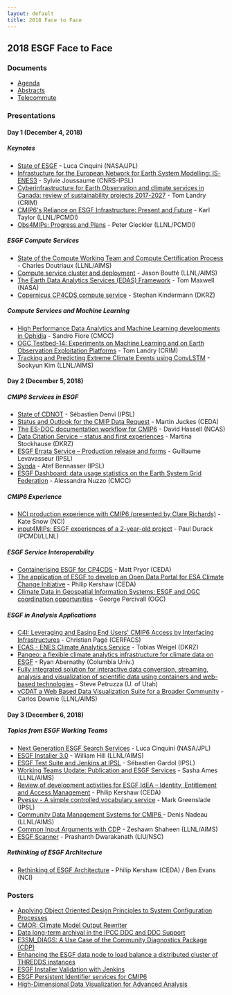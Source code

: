 ```yaml
---
layout: default
title: 2018 Face to Face
---
```


## 2018 ESGF Face to Face

### Documents

* [Agenda][agenda]
* [Abstracts][abstracts]
* [Telecommute][telecommute]

### Presentations

#### Day 1 (December 4, 2018)

##### Keynotes

* [State of ESGF]({{site.esgf-media}}/2018-F2F/2018-12-04/ESGF_2018_F2F_Luca_Cinquini_State_Of_ESGF.pdf) - Luca Cinquini (NASA/JPL)
* [Infrastucture for the European Network for Earth System Modelling: IS-ENES3]({{site.esgf-media}}/2018-F2F/2018-12-04/181204_ESGF_F2F_IS-ENES3-V2-Joussaume.pdf) - Sylvie Joussaume (CNRS-IPSL)
* [Cyberinfrastructure for Earth Observation and climate services in Canada: review of sustainability projects 2017-2027]({{site.esgf-media}}/2018-F2F/2018-12-04/CRIM_tl-Landry.pptx) - Tom Landry (CRIM)
* [CMIP6's Reliance on ESGF Infrastructure: Present and Future]({{site.esgf-media}}/2018-F2F/2018-12-04/CMIP-WIP_Taylor.pdf) - Karl Taylor (LLNL/PCMDI)
* [Obs4MIPs: Progress and Plans]({{site.esgf-media}}/2018-F2F/2018-12-04/GLECKLER_obs4MIPs_ESGF_F2F_DC_DEC2018_dec3a.pdf) - Peter Gleckler (LLNL/PCMDI)

##### ESGF Compute Services

* [State of the Compute Working Team and Compute Certification Process]({{site.esgf-media}}/2018-F2F/2018-12-04/ESGF_F2F_2018_CWT_Presentation_Doutriaux.pptx) - Charles Doutriaux (LLNL/AIMS)
* [Compute service cluster and deployment]({{site.esgf-media}}/2018-F2F/2018-12-04/ESGF_CWT_Presentation_2018-Boutte.pptx) - Jason Boutté (LLNL/AIMS)
* [The Earth Data Analytics Services (EDAS) Framework]({{site.esgf-media}}/2018-F2F/2018-12-04/EDAS_slides-ESGF-Maxwell.pptx) - Tom Maxwell (NASA)
* [Copernicus CP4CDS compute service]({{site.esgf-media}}/2018-F2F/2018-12-04/ESGF-2018-Copernicus-compute-service-Kindermann.pptx) - Stephan Kindermann (DKRZ)

##### Compute Services and Machine Learning

* [High Performance Data Analytics and Machine Learning developments in Ophidia]({{site.esgf-media}}/2018-F2F/2018-12-04/ESGF_Fiore_v2.6pub.pdf) - Sandro Fiore (CMCC)
* [OGC Testbed-14: Experiments on Machine Learning and on Earth Observation Exploitation Platforms]({{site.esgf-media}}/2018-F2F/2018-12-04/Tom_Landry-OGC_testbeds_ML_EO.pptx) - Tom Landry (CRIM)
* [Tracking and Predicting Extreme Climate Events using ConvLSTM]({{site.esgf-media}}/2018-F2F/2018-12-04/SooKim_ESGF.pptx) - Sookyun Kim (LLNL/AIMS)

#### Day 2 (December 5, 2018)

##### CMIP6 Services in ESGF

* [State of CDNOT]({{site.esgf-media}}/2018-F2F/2018-12-05/ESGF-F2F-2018-CDNOT-DENVIL.pdf) - Sébastien Denvi (IPSL)
* [Status and Outlook for the CMIP Data Request]({{site.esgf-media}}/2018-F2F/2018-12-05/ESGF2018_IS-ENES_DataRequest_v01-Juckes.pdf) - Martin Juckes (CEDA)
* [The ES-DOC documentation workflow for CMIP6]({{site.esgf-media}}/2018-F2F/2018-12-05/ESGF-F2F-2018-ES-DOC-Hassell.pdf) - David Hassell (NCAS)
* [Data Citation Service – status and first experiences]({{site.esgf-media}}/2018-F2F/2018-12-05/ESGF2018_CitationService-Stockhause.pptx) - Martina Stockhause (DKRZ)
* [ESGF Errata Service – Production release and forms]({{site.esgf-media}}/2018-F2F/2018-12-05/2018-12-05_-_ESGF_F2F_Errata_Service-Levavasseur.pdf) - Guillaume Levavasseur (IPSL)
* [Synda]({{site.esgf-media}}/2018-F2F/2018-12-05/2018-12-05_-_ESGF_F2F_Synda-BenNasser.pdf) - Atef Bennasser (IPSL)
* [ESGF Dashboard: data usage statistics on the Earth System Grid Federation]({{site.esgf-media}}/2018-F2F/2018-12-05/ALESSANDRA_NUZZO_ESGF-Dashboard_2018.pptx) - Alessandra Nuzzo (CMCC)

##### CMIP6 Experience

* [NCI production experience with CMIP6 (presented by Clare Richards)]({{site.esgf-media}}/2018-F2F/2018-12-05/NCI_ESGF_Presentation_2018.-Snow.pptx) - Kate Snow (NCI)
* [input4MIPs: ESGF experiences of a 2-year-old project]({{site.esgf-media}}/2018-F2F/2018-12-05/181205_durack1_input4MIPsUpdate.pptx) - Paul Durack (PCMDI/LLNL)

##### ESGF Service Interoperability

* [Containerising ESGF for CP4CDS]({{site.esgf-media}}/2018-F2F/2018-12-05/MATT2018-12-ESGF-F2F-Pryor.pptx) - Matt Pryor (CEDA)
* [The application of ESGF to develop an Open Data Portal for ESA Climate Change Initiative]({{site.esgf-media}}/2018-F2F/2018-12-05/PHILIPCCI-Open-Data-Portal-Kershaw-Philip-ESGF-F2F-2018.pptx) - Philip Kershaw (CEDA)
* [Climate Data in Geospatial Information Systems: ESGF and OGC coordination opportunities]({{site.esgf-media}}/2018-F2F/2018-12-05/GEORGE20181205_ESGF_OGC-Percivall.pptx) - George Percivall (OGC)

##### ESGF in Analysis Applications

* [C4I: Leveraging and Easing End Users' CMIP6 Access by Interfacing Infrastructures]({{site.esgf-media}}/2018-F2F/2018-12-05/CHRISTIANESGF_Analysis_Christian_Page_CERFACS_DARE.pptx) - Christian Pagé (CERFACS)
* [ECAS - ENES Climate Analytics Service]({{site.esgf-media}}/2018-F2F/2018-12-05/ECAS_ESGF_F2F2018-Weigel.pdf) - Tobias Weigel (DKRZ)
* [Pangeo: a flexible climate analytics infrastructure for climate data on ESGF]({{site.esgf-media}}/2018-F2F/2018-12-05/Pangeo_ESGF-Abernathy.key) - Ryan Abernathy (Columbia Univ.)
* [Fully integrated solution for interactive data conversion, streaming, analysis and visualization of scientific data using containers and web-based technologies]({{site.esgf-media}}/2018-F2F/2018-12-05/STEVEF2F-ESGF-Petruzza.pptx) - Steve Petruzza (U. of Utah)
* [vCDAT a Web Based Data Visualization Suite for a Broader Community]({{site.esgf-media}}/2018-F2F/2018-12-05/CarlosESGF_vCDAT_Presentation_2018_(Final_draft)-Downie.pptx) - Carlos Downie (LLNL/AIMS)

#### Day 3 (December 6, 2018)

##### Topics from ESGF Working Teams

* [Next Generation ESGF Search Services]({{site.esgf-media}}/2018-F2F/2018-12-06/ESGF_2018_F2F_Luca_Cinquini_Next_Generation_ESGF_Search_Services.pdf) - Luca Cinquini (NASA/JPL)
* [ESGF Installer 3.0]({{site.esgf-media}}/2018-F2F/2018-12-06/William_ESGF_IWT_F2F_Presentation_2018(final_draft)-Hill.pptx) - William Hill (LLNL/AIMS)
* [ESGF Test Suite and Jenkins at IPSL]({{site.esgf-media}}/2018-F2F/2018-12-06/Sebastientestsuite_jenkins_f2f_2018-Gardoll.pdf) - Sébastien Gardol (IPSL)
* [Working Teams Update: Publication and ESGF Services]({{site.esgf-media}}/2018-F2F/2018-12-06/Ames-F2F-2018v2.pptx) - Sasha Ames (LLNL/AIMS)
* [Review of development activities for ESGF IdEA – Identity, Entitlement and Access Management]({{site.esgf-media}}/2018-F2F/2018-12-06/IdEA-WT-ESGF-2018-Kershaw.pptx) - Philip Kershaw (CEDA)
* [Pyessv - A simple controlled vocabulary service]({{site.esgf-media}}/2018-F2F/2018-12-06/ESGF-F2F-2018-PYESSV-Greenslade.pdf) - Mark Greenslade (IPSL)
* [Community Data Management Systems for CMIP6 ]({{site.esgf-media}}/2018-F2F/2018-12-06/Denis_ESGF_Presentation_2018-Nadeau.pptx) - Denis Nadeau (LLNL/AIMS)
* [Common Input Arguments with CDP]({{site.esgf-media}}/2018-F2F/2018-12-06/Zeshawn_cdp_presentation_f2f_2018_v6-Shaheen.pptx) - Zeshawn Shaheen (LLNL/AIMS)
* [ESGF Scanner]({{site.esgf-media}}/2018-F2F/2018-12-06/Prashanth_2_esgf_scanner.pdf) - Prashanth Dwarakanath (LIU/NSC)

##### Rethinking of ESGF Architecture

* [Rethinking of ESGF Architecture]({{site.esgf-media}}/2018-F2F/2018-12-06/Rethinking_the_ESGF_Architecture-Kershaw.pptx) - Philip Kershaw (CEDA) / Ben Evans (NCI)

### Posters

* [Applying Object Oriented Design Principles to System Configuration Processes]({{site.esgf-media}}/2018-F2F/posters/Applying_Object_Oriented_Design_Principles_to_System_Configuration_Processes.pptx)
* [CMOR: Climate Model Output Rewriter]({{site.esgf-media}}/2018-F2F/posters/CMOR_Climate_Model_Output_Rewriter.pdf)
* [Data long-term archival in the IPCC DDC and DDC Support]({{site.esgf-media}}/2018-F2F/posters/Data_long-term_archival_in_the_IPCC_DDC_and_DDC_Support.pdf)
* [E3SM_DIAGS: A Use Case of the Community Diagnostics Package (CDP)]({{site.esgf-media}}/2018-F2F/posters/E3SM_DIAGS_A_Use_Case_of_the_Community_Diagnostics_Package_(CDP).pptx)
* [Enhancing the ESGF data node to load balance a distributed cluster of THREDDS instances]({{site.esgf-media}}/2018-F2F/posters/Enhancing_the_ESGF_data_node_to_load_balance_a_distributed_cluster_of_THREDDS_instances.pdf)
* [ESGF Installer Validation with Jenkins]({{site.esgf-media}}/2018-F2F/posters/ESGF_Installer_Validation_with_Jenkins.pptx)
* [ESGF Persistent Identifier services for CMIP6]({{site.esgf-media}}/2018-F2F/posters/ESGF_Persistent_Identifier_services_for_CMIP6.pdf)
* [High-Dimensional Data Visualization for Advanced Analysis]({{site.esgf-media}}/2018-F2F/posters/HIGH-DIMENSIONAL_DATA_VISUALIZATION_FOR_ADVANCED_ANALYSIS.pptx)

[agenda]: {{site.esgf-media}}/2018-F2F/F2F-2018-Conference-Agenda.pdf
[abstracts]: {{site.esgf-media}}/2018-F2F/F2F-2018-Abstracts.pdf
[telecommute]: {{site.esgf-media}}/2018-F2F/2018-ESGF-F2F-Conference-Telecommuting.pdf
